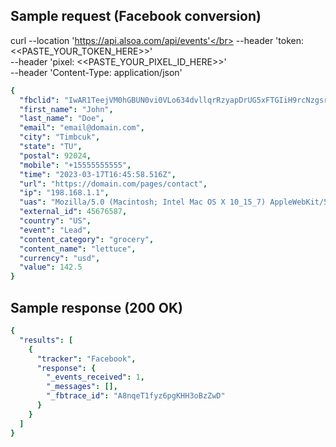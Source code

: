 ## Sample request (Facebook conversion)
curl --location 'https://api.alsoa.com/api/events'</br>
--header 'token:<<PASTE_YOUR_TOKEN_HERE>>'</br>
--header 'pixel: <<PASTE_YOUR_PIXEL_ID_HERE>>'</br>
--header 'Content-Type: application/json'</br>
```yaml
{
  "fbclid": "IwAR1TeejVM0hGBUN0vi0VLo634dvllqrRzyapDrUG5xFTGIiH9rcNzgsrOZE",
  "first_name": "John",
  "last_name": "Doe",
  "email": "email@domain.com",
  "city": "Timbcuk",
  "state": "TU",
  "postal": 92024,
  "mobile": "+15555555555",
  "time": "2023-03-17T16:45:58.516Z",
  "url": "https://domain.com/pages/contact",
  "ip": "198.168.1.1",
  "uas": "Mozilla/5.0 (Macintosh; Intel Mac OS X 10_15_7) AppleWebKit/537.36 (KHTML, like Gecko) Chrome/109.0.0.0 Safari/537.36",
  "external_id": 45676587,
  "country": "US",
  "event": "Lead",
  "content_category": "grocery",
  "content_name": "lettuce",
  "currency": "usd",
  "value": 142.5
}
```

## Sample response (200 OK)
```yaml
{
  "results": [
    {
      "tracker": "Facebook",
      "response": {
        "_events_received": 1,
        "_messages": [],
        "_fbtrace_id": "A8nqeT1fyz6pgKHH3oBzZwD"
      }
    }
  ]
}
```
